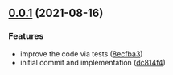 <a name="0.0.1"></a>
## [0.0.1](https://github.com/videojs/update-changelog/compare/dc814f4...v0.0.1) (2021-08-16)

### Features

* improve the code via tests ([8ecfba3](https://github.com/videojs/update-changelog/commit/8ecfba3))
* initial commit and implementation ([dc814f4](https://github.com/videojs/update-changelog/commit/dc814f4))

